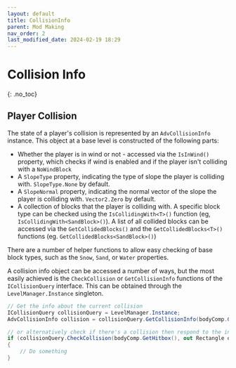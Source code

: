 ```yaml
---
layout: default
title: CollisionInfo
parent: Mod Making
nav_order: 2
last_modified_date: 2024-02-19 18:29
---
```


# Collision Info
{: .no_toc}

## Player Collision

The state of a player's collision is represented by an `AdvCollisionInfo` instance. 
This object at a base level is constructed of the following parts:

- Whether the player is in wind or not - accessed via the `IsInWind()` property, which checks if wind is enabled and if the player isn't colliding with a `NoWindBlock`
- A `SlopeType` property, indicating the type of slope the player is colliding with. `SlopeType.None` by default.
- A `SlopeNormal` property, indicating the normal vector of the slope the player is colliding with. `Vector2.Zero` by default.
- A collection of blocks that the player is colliding with. A specific block type can be checked using the `IsCollidingWith<T>()` function (eg, `IsCollidingWith<SandBlock>()`). A list of all collided blocks can be accessed via the `GetCollidedBlocks()` and the `GetCollidedBlocks<T>()` functions (eg. `GetCollidedBlocks<SandBlock>()`)

There are a number of helper functions to allow easy checking of base block types, such as the `Snow`, `Sand`, or `Water` properties.

A collision info object can be accessed a number of ways, but the most easily achieved is the `CheckCollision` or `GetCollisionInfo` functions of the `ICollisionQuery` interface. This can be obtained through the `LevelManager.Instance` singleton.

```cs
// Get the info about the current collision
ICollisionQuery collisionQuery = LevelManager.Instance;
AdvCollisionInfo collision = collisionQuery.GetCollisionInfo(bodyComp.GetHitbox());

// or alternatively check if there's a collision then respond to the info
if (collisionQuery.CheckCollision(bodyComp.GetHitbox(), out Rectangle overlap, out AdvCollisionInfo info))
{
    // Do something
}
```